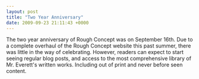```yaml
---
layout: post
title: "Two Year Anniversary"
date: 2009-09-23 21:11:43 +0000
---
```

The two year anniversary of Rough Concept was on September 16th. Due to a complete overhaul of the Rough Concept website this past summer, there was little in the way of celebrating. However, readers can expect to start seeing regular blog posts, and access to the most comprehensive library of Mr. Everett's written works. Including out of print and never before seen content.

